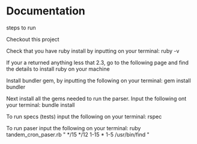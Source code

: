 # Documentation

steps to run

Checkout this project

Check that you have ruby install by inputting on your terminal: ruby -v

If your a returned anything less that 2.3, go to the following page and find the details to install ruby on your machine

Install bundler gem, by inputting the following on your terminal: gem install bundler
 
Next install all the gems needed to run the parser. Input the following ont your terminal: bundle install

To run specs (tests) input the following on your terminal: rspec

To run paser input the following on your terminal: ruby tandem_cron_paser.rb " */15 */12 1-15 * 1-5 /usr/bin/find "
